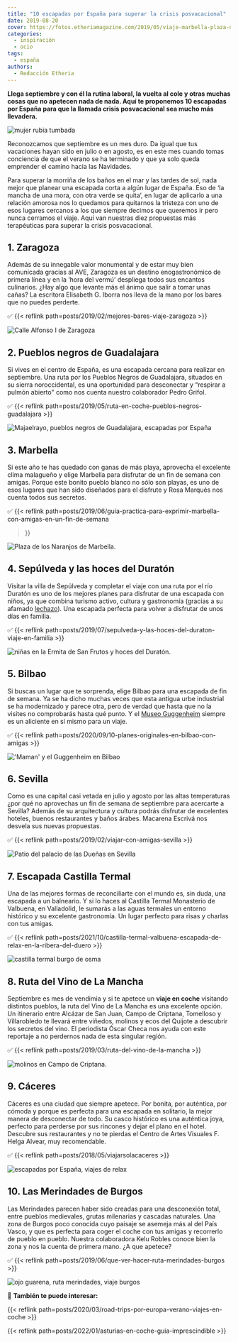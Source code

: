 ```yaml
---
title: "10 escapadas por España para superar la crisis posvacacional"
date: 2019-08-20
cover: https://fotos.etheriamagazine.com/2019/05/viaje-marbella-plaza-naranjos.jpg
categories: 
  - inspiración
  - ocio
tags: 
  - españa
authors: 
  - Redacción Etheria
---
```


**Llega septiembre y con él la rutina laboral, la vuelta al cole y otras muchas cosas 
que no apetecen nada de nada. Aquí te proponemos 10 escapadas por España para que la 
llamada crisis posvacacional sea mucho más llevadera.** 

![mujer rubia tumbada](https://fotos.etheriamagazine.com/2019/08/crisis-posvacacional.jpg "Septiembre es un mes muy duro. © Kinga Cichewicz")

Reconozcamos que septiembre es un mes duro. Da igual que tus vacaciones hayan sido en 
julio o en agosto, es en este mes cuando tomas conciencia de que el verano se ha 
terminado y que ya solo queda emprender el camino hacia las Navidades. 

Para superar la morriña de los baños en el mar y las tardes de sol, nada mejor que 
planear una escapada corta a algún lugar de España. Eso de ‘la mancha de una mora, con 
otra verde se quita’, en lugar de aplicarlo a una relación amorosa nos lo quedamos para 
quitarnos la tristeza con uno de esos lugares cercanos a los que siempre decimos que 
queremos ir pero nunca cerramos el viaje. Aquí van nuestras diez propuestas más 
terapéuticas para superar la crisis posvacacional. 

## 1\. Zaragoza

Además de su innegable valor monumental y de estar muy bien comunicada gracias al AVE, 
Zaragoza es un destino enogastronómico de primera línea y en la ‘hora del vermú’ 
despliega todos sus encantos culinarios. ¿Hay algo que levante más el ánimo que salir a 
tomar unas cañas? La escritora Elisabeth G. Iborra nos lleva de la mano por los bares 
que no puedes perderte. 

✅ {{< reflink path=posts/2019/02/mejores-bares-viaje-zaragoza >}} 

![Calle Alfonso I de Zaragoza](https://fotos.etheriamagazine.com/2019/01/Zaragoza-Calle-Alfonso-e1565508832606.jpg "Calle Alfonso I.")

## 2\. Pueblos negros de Guadalajara

Si vives en el centro de España, es una escapada cercana para realizar en septiembre. 
Una ruta por los Pueblos Negros de Guadalajara, situados en su sierra noroccidental, es 
una oportunidad para desconectar y “respirar a pulmón abierto" como nos cuenta nuestro 
colaborador Pedro Grifol. 

✅ {{< reflink path=posts/2019/05/ruta-en-coche-pueblos-negros-guadalajara >}} 

![Majaelrayo, pueblos negros de Guadalajara, escapadas por España](https://fotos.etheriamagazine.com/2019/05/viaje-pueblos-negros-Majaelrayo.jpg "Majaelrayo, población de la Ruta de los pueblos negros de Guadalajara. © Pedro Grifol")

## 3\. Marbella

Si este año te has quedado con ganas de más playa, aprovecha el excelente clima 
malagueño y elige Marbella para disfrutar de un fin de semana con amigas. Porque este 
bonito pueblo blanco no sólo son playas, es uno de esos lugares que han sido diseñados 
para el disfrute y Rosa Marqués nos cuenta todos sus secretos. 

✅ {{< reflink 
path=posts/2019/06/guia-practica-para-exprimir-marbella-con-amigas-en-un-fin-de-semana 
>}} 

![Plaza de los Naranjos de Marbella.](https://fotos.etheriamagazine.com/2019/05/viaje-marbella-plaza-naranjos.jpg "Plaza de los Naranjos de Marbella. © Rosa Marqués")

## 4\. Sepúlveda y las hoces del Duratón

Visitar la villa de Sepúlveda y completar el viaje con una ruta por el río Duratón es 
uno de los mejores planes para disfrutar de una escapada con niños, ya que combina 
turismo activo, cultura y gastronomía (gracias a su afamado 
[lechazo](http://etheriamagazine.com/2019/04/25/viajar-con-amigas-ruta-del-lechazo-mejores-asadores-castilla-y-leon/)). 
Una escapada perfecta para volver a disfrutar de unos días en familia. 

✅ {{< reflink path=posts/2019/07/sepulveda-y-las-hoces-del-duraton-viaje-en-familia >}} 

![niñas en la Ermita de San Frutos y hoces del Duratón.](https://fotos.etheriamagazine.com/2019/06/escapada-Sepulveda-Duraton-san-Frutos-ninas.jpg "Ermita de San Frutos y hoces del Duratón. © SG")

## 5\. Bilbao

Si buscas un lugar que te sorprenda, elige Bilbao para una escapada de fin de semana. Ya 
se ha dicho muchas veces que esta antigua urbe industrial se ha modernizado y parece 
otra, pero de verdad que hasta que no la visites no comprobarás hasta qué punto. Y el 
[Museo Guggenheim](https://www.guggenheim-bilbao.eus/) siempre es un aliciente en sí 
mismo para un viaje. 

✅ {{< reflink path=posts/2020/09/10-planes-originales-en-bilbao-con-amigas >}} 

!['Maman' y el Guggenheim en Bilbao](https://fotos.etheriamagazine.com/2018/10/viaje-mujeres-bilbao-guggenheim-e1565260297397.jpg "'Maman' y el Guggenheim.")

## 6\. Sevilla

Como es una capital casi vetada en julio y agosto por las altas temperaturas ¿por qué no 
aprovechas un fin de semana de septiembre para acercarte a Sevilla? Además de su 
arquitectura y cultura podrás disfrutar de excelentes hoteles, buenos restaurantes y 
baños árabes. Macarena Escrivá nos desvela sus nuevas propuestas. 

✅ {{< reflink path=posts/2019/02/viajar-con-amigas-sevilla >}} 

![Patio del palacio de las Dueñas en Sevilla](https://fotos.etheriamagazine.com/2019/01/viaje-sevilla-palacio-duenas.jpg "Patio del palacio de las Dueñas.")

## 7\. Escapada Castilla Termal

Una de las mejores formas de reconciliarte con el mundo es, sin duda, una escapada a un 
balneario. Y si lo haces al Castilla Termal Monasterio de Valbuena, en Valladolid, le 
sumarás a las aguas termales un entorno histórico y su excelente gastronomía. Un lugar 
perfecto para risas y charlas con tus amigas. 

✅ {{< reflink 
path=posts/2021/10/castilla-termal-valbuena-escapada-de-relax-en-la-ribera-del-duero >}} 

![castilla termal burgo de osma](https://fotos.etheriamagazine.com/2019/07/viaje-burgo-osma-castilla-termal.jpg "Date un capricho en el balneario del hotel Castilla Termal Burgo de Osma. ©Castillla Termal")

## 8\. Ruta del Vino de La Mancha

Septiembre es mes de vendimia y si te apetece un **viaje en coche** visitando distintos 
pueblos, la ruta del Vino de La Mancha es una excelente opción. Un itinerario entre 
Alcázar de San Juan, Campo de Criptana, Tomelloso y Villarobledo te llevará entre 
viñedos, molinos y ecos del Quijote a descubrir los secretos del vino. El periodista 
Óscar Checa nos ayuda con este reportaje a no perdernos nada de esta singular región. 

✅ {{< reflink path=posts/2019/03/ruta-del-vino-de-la-mancha >}} 

![molinos en Campo de Criptana.](https://fotos.etheriamagazine.com/2019/03/Campo-de-Criptana-molinos-Ruta-del-Vino-de-La-Mancha.jpg "Campo de Criptana. © Rutas del Vino de la Mancha.")

## 9\. Cáceres

Cáceres es una ciudad que siempre apetece. Por bonita, por auténtica, por cómoda y 
porque es perfecta para una escapada en solitario, la mejor manera de desconectar de 
todo. Su casco histórico es una auténtica joya, perfecto para perderse por sus rincones 
y dejar el plano en el hotel. Descubre sus restaurantes y no te pierdas el Centro de 
Artes Visuales F. Helga Alvear, muy recomendable. 

✅ {{< reflink path=posts/2018/05/viajarsolacaceres >}} 

![escapadas por España, viajes de relax](https://fotos.etheriamagazine.com/2018/05/1-Viaje-Caceres-Pixabay1569100.jpg "Tejados del casco histórico de Cáceres.")

## 10\. Las Merindades de Burgos

Las Merindades parecen haber sido creadas para una desconexión total, entre pueblos 
medievales, grutas milenarias y cascadas naturales. Una zona de Burgos poco conocida 
cuyo paisaje se asemeja más al del País Vasco, y que es perfecta para coger el coche con 
tus amigas y recorrerlo de pueblo en pueblo. Nuestra colaboradora Kelu Robles conoce 
bien la zona y nos la cuenta de primera mano. ¿A que apetece? 

✅ {{< reflink path=posts/2019/06/que-ver-hacer-ruta-merindades-burgos >}} 

![ojo guarena, ruta merindades, viaje burgos](https://fotos.etheriamagazine.com/2019/05/ruta-merindades-ojo-guarena.jpg "Ojo Guareña es uno de los complejos kársticos más grandes del mundo. © KR")

📌 **También te puede interesar:** 

{{< reflink path=posts/2020/03/road-trips-por-europa-verano-viajes-en-coche >}} 

{{< reflink path=posts/2022/01/asturias-en-coche-guia-imprescindible >}}
